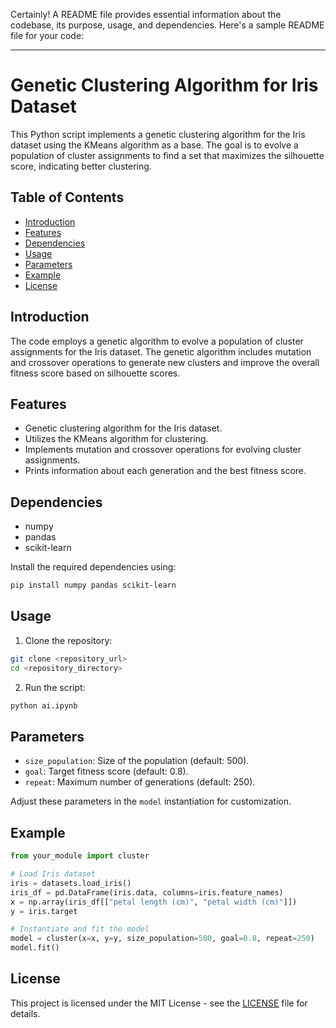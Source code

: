 Certainly! A README file provides essential information about the codebase, its purpose, usage, and dependencies. Here's a sample README file for your code:

---

# Genetic Clustering Algorithm for Iris Dataset

This Python script implements a genetic clustering algorithm for the Iris dataset using the KMeans algorithm as a base. The goal is to evolve a population of cluster assignments to find a set that maximizes the silhouette score, indicating better clustering.

## Table of Contents

- [Introduction](#introduction)
- [Features](#features)
- [Dependencies](#dependencies)
- [Usage](#usage)
- [Parameters](#parameters)
- [Example](#example)
- [License](#license)

## Introduction

The code employs a genetic algorithm to evolve a population of cluster assignments for the Iris dataset. The genetic algorithm includes mutation and crossover operations to generate new clusters and improve the overall fitness score based on silhouette scores.

## Features

- Genetic clustering algorithm for the Iris dataset.
- Utilizes the KMeans algorithm for clustering.
- Implements mutation and crossover operations for evolving cluster assignments.
- Prints information about each generation and the best fitness score.

## Dependencies

- numpy
- pandas
- scikit-learn

Install the required dependencies using:

```bash
pip install numpy pandas scikit-learn
```

## Usage

1. Clone the repository:

```bash
git clone <repository_url>
cd <repository_directory>
```

2. Run the script:

```bash
python ai.ipynb
```

## Parameters

- `size_population`: Size of the population (default: 500).
- `goal`: Target fitness score (default: 0.8).
- `repeat`: Maximum number of generations (default: 250).

Adjust these parameters in the `model` instantiation for customization.

## Example

```python
from your_module import cluster

# Load Iris dataset
iris = datasets.load_iris()
iris_df = pd.DataFrame(iris.data, columns=iris.feature_names)
x = np.array(iris_df[["petal length (cm)", "petal width (cm)"]])
y = iris.target

# Instantiate and fit the model
model = cluster(x=x, y=y, size_population=500, goal=0.8, repeat=250)
model.fit()
```

## License

This project is licensed under the MIT License - see the [LICENSE](MIT) file for details.

